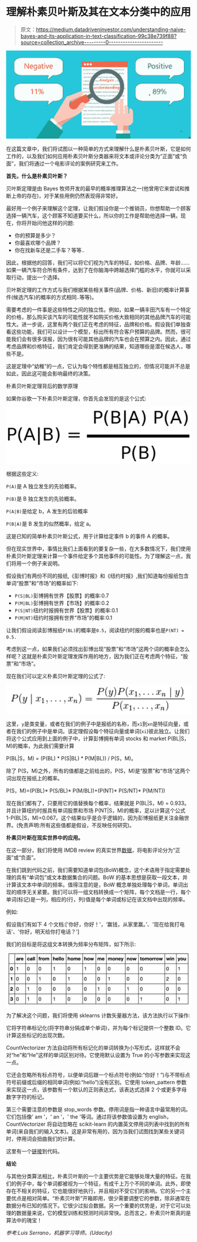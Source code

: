 # 理解朴素贝叶斯及其在文本分类中的应用

> 原文：<https://medium.datadriveninvestor.com/understanding-naive-bayes-and-its-application-in-text-classification-99c38e739f88?source=collection_archive---------0----------------------->

![](img/c692ebcbe06721ae7d731f7cbeca4f4c.png)

在这篇文章中，我们将试图以一种简单的方式来理解什么是朴素贝叶斯，它是如何工作的，以及我们如何应用朴素贝叶斯分类器来将文本或评论分类为“正面”或“负面”，我们将通过一个电影评论的案例研究来工作。

**首先，什么是朴素贝叶斯？**

贝叶斯定理是由 Bayes 牧师开发的最早的概率推理算法之一(他曾用它来尝试和推断上帝的存在)，对于某些用例仍然表现得非常好。

最好用一个例子来理解这个定理，让我们假设你是一个推销员，你想帮助一个顾客选择一辆汽车，这个顾客不知道要买什么，所以你的工作是帮助他选择一辆，现在，你将开始问他这样的问题:

*   你的预算是多少？
*   你最喜欢哪个品牌？
*   你在找新车还是二手车？等等..

因此，根据他的回答，我们可以将它们视为汽车的特征，如价格、品牌、年龄……如果一辆汽车符合所有条件，达到了在你脑海中跨越选择门槛的水平，你就可以采取行动，提出一个选择。

贝叶斯定理的工作方式与我们根据某些相关事件(品牌、价格、新旧)的概率计算事件(候选汽车)的概率的方式相同..等等)。

需要考虑的一件事是这些特性之间的独立性。例如，如果一辆丰田汽车有一个特定的价格，那么购买该汽车的可能性就不如购买价格大致相同的其他品牌汽车的可能性大。进一步说，这里有两个我们正在考虑的特征，品牌和价格。假设我们单独查看这些功能，我们可以设计一个模型，标出所有符合客户预算的品牌。然而，很可能我们会有很多误报，因为很有可能其他品牌的汽车也会在预算之内。因此，通过考虑品牌和价格特征，我们肯定会得到更准确的结果，知道哪些是潜在候选人，哪些不是。

这是定理中“幼稚”的一点，它认为每个特性都是相互独立的，但情况可能并不总是如此，因此这可能会影响最终的决策。

朴素贝叶斯定理背后的数学原理

如果你谷歌一下朴素贝叶斯定理，你首先会发现的是这个公式:

![](img/df6f21c653f4467924a61a47fec169c9.png)

根据这些定义:

`P(A)`是 A 独立发生的先验概率。

`P(B)`是 B 独立发生的先验概率。

`P(A|B)`是给定 b，A 发生的后验概率

`P(B|A)`是 B 发生的似然概率，给定 a。

这是已知的简单朴素贝叶斯公式，用于计算给定事件 b 的事件 A 的概率。

但在现实世界中，事情比我们上面看到的要复杂一些，在大多数情况下，我们使用朴素贝叶斯定理来计算一个事件给定多个其他事件的可能性。为了理解这一点，我们将用一个例子来说明。

假设我们有两份不同的报纸,《彭博时报》和《纽约时报》,我们知道每份报纸包含单词“股票”和“市场”的概率如下:

*   `P(S|BL)`彭博拥有世界【股票】的概率:0.7
*   `P(M|BL)`彭博拥有世界【市场】的概率:0.2
*   `P(S|NT)`纽约时报拥有世界【股票】的概率:0.1
*   `P(M|NT)`纽约时报拥有世界“市场”的概率:0.1

让我们假设阅读彭博报纸`P(BL)`的概率是`0.5`，阅读纽约时报的概率也是`P(NT) = 0.5.`

考虑到这一点，如果我们必须找出彭博出现“股票”和“市场”这两个词的概率会怎么样呢？这就是朴素贝叶斯定理发挥作用的地方，因为我们正在考虑两个特征，“股票”和“市场”。

现在我们可以定义朴素贝叶斯定理的公式了:

![](img/0c1c1a6e88d72aebfbfb59da786b0a69.png)

这里，`y`是类变量，或者在我们的例子中是报纸的名称，而`x1`到`xn`是特征向量，或者在我们的例子中是单词。该定理假设每个特征向量或单词(`xi`)彼此独立。让我们将这个公式应用到上面的例子中，计算彭博拥有单词 stocks 和 market P(BL|S，M)的概率，为此我们需要计算

P(BL|S，M) = (P(BL) * P(S|BL) * P(M|BL)) / P(S，M)。

除了 P(S，M)之外，所有的值都是之前给出的，P(S，M)是“股票”和“市场”这两个词出现在报纸上的概率。

P(S，M)=(P(BL)* P(S/BL)* P(M/BL))+(P(NT)* P(S/NT)* P(M/NT))

现在我们都有了，只要用它的值替换每个概率，结果就是 P(BL|S，M) = 0.933。并且计算纽约时报具有单词股票和市场 P(NT|S，M)的概率，足以计算这个公式 1-P(BL|S，M)=0.067。这个结果似乎是合乎逻辑的，因为彭博报纸更关注金融世界。(免责声明:所有这些值都是假设，不反映任何研究)。

**朴素贝叶斯在现实世界中的应用。**

在这一部分，我们将使用 IMDB review 的真实世界[数据](https://www.kaggle.com/utathya/sentiment-analysis-of-imdb-reviews/data)，将电影评论分为“正面”或“负面”。

在我们跳到代码之前，我们需要知道单词包(BoW)概念，这个术语用于指定需要处理的具有“单词包”或文本数据集合的问题。BoW 的基本思想是获取一段文本，并计算该文本中单词的频率。值得注意的是，BoW 概念单独处理每个单词，单词出现的顺序无关紧要。我们可以将一组文档转换成一个矩阵，每个文档是一行，每个单词(标记)是一列，相应的(行，列)值是每个单词或标记在该文档中出现的频率。

例如:

假设我们有如下 4 个文档:['你好，你好！'，‘赢钱，从家里赢。’、'现在给我打电话'、'你好，明天给你打电话？']

我们的目标是将这组文本转换为频率分布矩阵，如下所示:

![](img/9b1b81e4fc6982ff0776c34865810a02.png)

为了解决这个问题，我们将使用 sklearns 计数矢量器方法，该方法执行以下操作:

它将字符串标记化(将字符串分隔成单个单词)，并为每个标记提供一个整数 ID。它计算这些标记的出现次数。

CountVectorizer 方法自动将所有标记化的单词转换为小写形式，这样就不会对“he”和“He”这样的单词区别对待。它使用默认设置为 True 的小写参数来实现这一点。

它还会忽略所有标点符号，以便单词后跟一个标点符号(例如:“你好！”)与不带标点符号前缀或后缀的相同单词(例如:“hello”)没有区别。它使用 token_pattern 参数来实现这一点，该参数有一个默认的正则表达式，该表达式选择 2 个或更多字母数字字符的标记。

第三个需要注意的参数是 stop_words 参数。停用词是指一种语言中最常用的词。它们包括像' am '，' an '，' the '等词。通过将该参数值设置为 english，CountVectorizer 将自动忽略在 scikit-learn 的内置英文停用词列表中找到的所有单词(来自我们的输入文本)。这是非常有用的，因为当我们试图找到某些关键词时，停用词会扭曲我们的计算。

这里有一个[链接](https://github.com/khalidbouziane/Naive-Bayes-for-text-classification/blob/master/NB.ipynb)到代码。

**结论**

与其他分类算法相比，朴素贝叶斯的一个主要优势是它能够处理大量的特征。在我们的例子中，每个单词都被视为一个特征，有成千上万个不同的单词。此外，即使存在不相关的特征，它也能很好地执行，并且相对不受它们的影响。它的另一个主要优点是相对简单。“朴素贝叶斯”开箱即用，很少需要调整它的参数，除非通常在数据分布已知的情况下。它很少过拟合数据。另一个重要的优势是，对于它可以处理的数据量来说，它的模型训练和预测时间非常快。总而言之，朴素贝叶斯真的是算法中的瑰宝！

*参考:Luis Serrano，机器学习导师。(Udacity)*